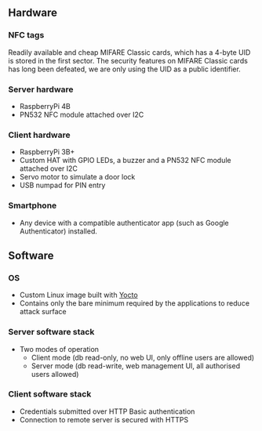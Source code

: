 ## Hardware

### NFC tags

Readily available and cheap MIFARE Classic cards, which has a 4-byte UID is stored in the first sector. The security features on MIFARE Classic cards has long been defeated, we are only using the UID as a public identifier.

### Server hardware

- RaspberryPi 4B
- PN532 NFC module attached over I2C

### Client hardware

- RaspberryPi 3B+
- Custom HAT with GPIO LEDs, a buzzer and a PN532 NFC module attached over I2C
- Servo motor to simulate a door lock
- USB numpad for PIN entry

### Smartphone

- Any device with a compatible authenticator app (such as Google Authenticator) installed.

## Software

### OS

- Custom Linux image built with [Yocto](https://www.yoctoproject.org/)
- Contains only the bare minimum required by the applications to reduce attack surface

### Server software stack

- Two modes of operation
	- Client mode (db read-only, no web UI, only offline users are allowed)
	- Server mode (db read-write, web management UI, all authorised users allowed)

### Client software stack

- Credentials submitted over HTTP Basic authentication
- Connection to remote server is secured with HTTPS
